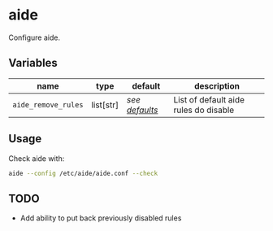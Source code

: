# aide

Configure aide.

## Variables

| name                | type      | default                               | description                           |
| ------------------- | --------- | ------------------------------------- | ------------------------------------- |
| `aide_remove_rules` | list[str] | _see [defaults](./defaults/main.yml)_ | List of default aide rules do disable |

## Usage

Check aide with:

```bash
aide --config /etc/aide/aide.conf --check
```

## TODO

-   Add ability to put back previously disabled rules
